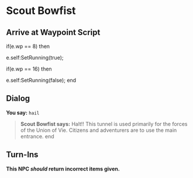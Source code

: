 # Scout Bowfist
## Arrive at Waypoint Script

if(e.wp == 8) then


e.self:SetRunning(true);

if(e.wp == 16) then


e.self:SetRunning(false);
end

## Dialog

**You say:** `hail`



>**Scout Bowfist says:** Halt!! This tunnel is used primarily for the forces of the Union of Vie. Citizens and adventurers are to use the main entrance.
end

## Turn-Ins



**This NPC *should* return incorrect items given.**





